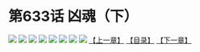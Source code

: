 # 第633话 凶魂（下）
![](https://mhpic.xiaomingtaiji.net/comic/D/斗破苍穹拆分版/633话/1.jpg-zymk.middle.webp)
![](https://mhpic.xiaomingtaiji.net/comic/D/斗破苍穹拆分版/633话/2.jpg-zymk.middle.webp)
![](https://mhpic.xiaomingtaiji.net/comic/D/斗破苍穹拆分版/633话/3.jpg-zymk.middle.webp)
![](https://mhpic.xiaomingtaiji.net/comic/D/斗破苍穹拆分版/633话/4.jpg-zymk.middle.webp)
![](https://mhpic.xiaomingtaiji.net/comic/D/斗破苍穹拆分版/633话/5.jpg-zymk.middle.webp)
![](https://mhpic.xiaomingtaiji.net/comic/D/斗破苍穹拆分版/633话/6.jpg-zymk.middle.webp)
![](https://mhpic.xiaomingtaiji.net/comic/D/斗破苍穹拆分版/633话/7.jpg-zymk.middle.webp)
![](https://mhpic.xiaomingtaiji.net/comic/D/斗破苍穹拆分版/633话/8.jpg-zymk.middle.webp)
[【上一章】](./632.md)
[【目录】](./README.md)
[【下一章】](./634.md)
